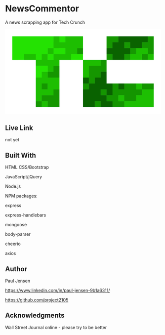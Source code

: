 # NewsCommentor

A news scrapping app for Tech Crunch

![WSJ image](/public/assets/tc.png)


## Live Link 

not yet


## Built With

HTML
CSS/Bootstrap

JavaScript/jQuery

Node.js

NPM packages:

  express
  
  express-handlebars
  
  mongoose
  
  body-parser
  
  cheerio
  
  axios

## Author

Paul Jensen

https://www.linkedin.com/in/paul-jensen-9b1a6311/

https://github.com/project2105

## Acknowledgments

Wall Street Journal online - please try to be better
